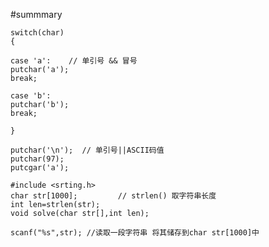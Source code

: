 #summmary



    switch(char)
    {
    
    case 'a':    // 单引号 && 冒号
    putchar('a');
    break;
    
    case 'b':
    putchar('b');
    break;
    
    }

    putchar('\n');  // 单引号||ASCII码值
    putchar(97);
    putcgar('a');

    #include <srting.h>
    char str[1000];         // strlen() 取字符串长度
    int len=strlen(str);
    void solve(char str[],int len);
    
    scanf("%s",str); //读取一段字符串 将其储存到char str[1000]中

